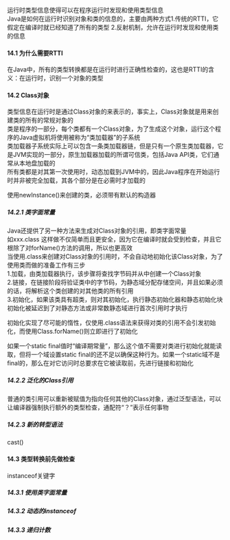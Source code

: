 运行时类型信息使得可以在程序运行时发现和使用类型信息  
Java是如何在运行时识别对象和类的信息的，主要由两种方式1.传统的RTTI，它假定在编译时就已经知道了所有的类型 2.反射机制，允许在运行时发现和使用类的信息

#### 14.1 为什么需要RTTI

在Java中，所有的类型转换都是在运行时进行正确性检查的，这也是RTTI的含义：在运行时，识别一个对象的类型

#### 14.2 Class对象

类型信息在运行时是通过Class对象的来表示的，事实上，Class对象就是用来创建类的所有的常规对象的  
类是程序的一部分，每个类都有一个Class对象，为了生成这个对象，运行这个程序的Java虚拟机将使用被称为“类加载器”的子系统  
类加载器子系统实际上可以包含一条类加载器链，但是只有一个原生类加载器，它是JVM实现的一部分，原生加载器加载的所谓可信类，包括Java API类，它们通常从本地盘加载的  
所有类都是对其第一次使用时，动态加载到JVM中的，因此Java程序在开始运行时并非被完全加载，其各个部分是在必需时才加载的

使用newInstance()来创建的类，必须带有默认的构造器

##### 14.2.1 类字面常量

Java还提供了另一种方法来生成对Class对象的引用，即类字面常量  
如xxx.class 这样做不仅简单而且更安全，因为它在编译时就会受到检查，并且它根除了对forName()方法的调用，所以也更高效  
当使用.class来创建对Class对象的引用时，不会自动地初始化该Class对象，为了使用类而做的准备工作有三步  
1.加载，由类加载器执行，该步骤将查找字节码并从中创建一个Class对象  
2.链接，在链接阶段将验证类中的字节码，为静态域分配存储空间，并且如果必须的话，将解析这个类创建的对其他类的所有引用  
3.初始化，如果该类具有超类，则对其初始化，执行静态初始化器和静态初始化块  
初始化被延迟到了对静态方法或非常数静态域进行首次引用时才执行

初始化实现了尽可能的惰性，仅使用.class语法来获得对类的引用不会引发初始化，而使用Class.forName()则立即进行了初始化

如果一个static final值时“编译期常量”，那么这个值不需要对类进行初始化就能读取，但将一个域设置static final的还不足以确保这种行为。如果一个static域不是final的，那么在对它访问时总要求在它被读取前，先进行链接和初始化

##### 14.2.2 泛化的Class引用

普通的类引用可以重新被赋值为指向任何其他的Class对象，通过泛型语法，可以让编译器强制执行额外的类型检查，通配符“？”表示任何事物

##### 14.2.3 新的转型语法

cast()

#### 14.3 类型转换前先做检查

instanceof关键字

##### 14.3.1 使用类字面常量

##### 14.3.2 动态的instanceof

##### 14.3.3 递归计数